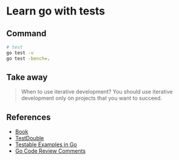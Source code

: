 # Learn go with tests

## Command

```bash
# test
go test -v
go test -bench=.
```

## Take away

> When to use iterative development? You should use iterative development only on projects that you want to succeed.

## References

- [Book](https://quii.gitbook.io/learn-go-with-tests)
- [TestDouble](https://martinfowler.com/bliki/TestDouble.html)
- [Testable Examples in Go](https://blog.golang.org/examples)
- [Go Code Review Comments](https://github.com/golang/go/wiki/CodeReviewComments#named-result-parameters)
